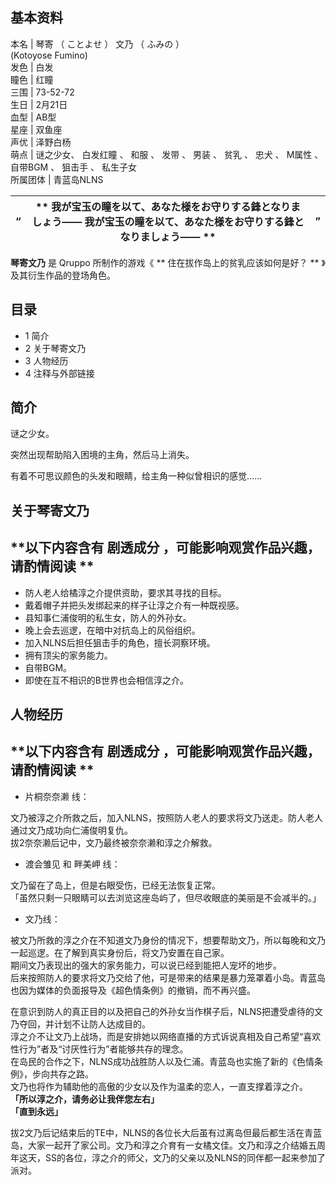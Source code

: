 **基本资料**  
---  
本名  |  琴寄  （  ことよせ  ）  文乃  （  ふみの  ）    
(Kotoyose Fumino)  
发色  |  白发   
瞳色  |  红瞳   
三围  |  73-52-72   
生日  |  2月21日   
血型  |  AB型   
星座  |  双鱼座   
声优  |  泽野白杨   
萌点  |  谜之少女、  白发红瞳  、  和服  、  发带  、  男装  、  贫乳  、  忠犬  、  M属性  、  自带BGM  、  狙击手  、  私生子女   
所属团体  |  青蓝岛NLNS   
  
“  |  ** 我が宝玉の瞳を以て、あなた様をお守りする鋒となりましょう――  我が宝玉の瞳を以て、あなた様をお守りする鋒となりましょう――  ** |  ”   
---|---|---  
  
**琴寄文乃** 是  Qruppo  所制作的游戏《 ** 住在拔作岛上的贫乳应该如何是好？  ** 》及其衍生作品的登场角色。

##  目录

  * 1  简介 
  * 2  关于琴寄文乃 
  * 3  人物经历 
  * 4  注释与外部链接 

##  简介

谜之少女。

突然出现帮助陷入困境的主角，然后马上消失。

有着不可思议颜色的头发和眼睛，给主角一种似曾相识的感觉……

##  关于琴寄文乃

**以下内容含有 剧透成分  ，可能影响观赏作品兴趣，请酌情阅读 **  
---  
  
  * 防人老人给橘淳之介提供资助，要求其寻找的目标。 
  * 戴着帽子并把头发绑起来的样子让淳之介有一种既视感。 
  * 县知事仁浦俊明的私生女，防人的外孙女。 
  * 晚上会去巡逻，在暗中对抗岛上的风俗组织。 
  * 加入NLNS后担任狙击手的角色，擅长洞察环境。 
  * 拥有顶尖的家务能力。 
  * 自带BGM。 
  * 即使在互不相识的B世界也会相信淳之介。 

  
  
##  人物经历

**以下内容含有 剧透成分  ，可能影响观赏作品兴趣，请酌情阅读 **  
---  
  
  * 片桐奈奈濑  线：   

文乃被淳之介所救之后，加入NLNS，按照防人老人的要求将文乃送走。防人老人通过文乃成功向仁浦俊明复仇。  
拔2奈奈濑后记中，文乃最终被奈奈濑和淳之介解救。  
  

  * 渡会雏见  和  畔美岬  线：   

文乃留在了岛上，但是右眼受伤，已经无法恢复正常。  
「虽然只剩一只眼睛可以去浏览这座岛屿了，但尽收眼底的美丽是不会减半的。」  
  

  * 文乃线：   

被文乃所救的淳之介在不知道文乃身份的情况下，想要帮助文乃，所以每晚和文乃一起巡逻。在了解到真实身份后，将文乃安置在自己家。  
期间文乃表现出的强大的家务能力，可以说已经到能把人宠坏的地步。  
后来按照防人的要求将文乃交给了他，可是带来的结果是暴力笼罩着小岛。青蓝岛也因为媒体的负面报导及《超色情条例》的撤销，而不再兴盛。  
  
在意识到防人的真正目的以及把自己的外孙女当作棋子后，NLNS把遭受虐待的文乃夺回，并计划不让防人达成目的。  
淳之介不让文乃上战场，而是安排她以网络直播的方式诉说真相及自己希望“喜欢性行为”者及“讨厌性行为”者能够共存的理念。  
在岛民的合作之下，NLNS成功战胜防人以及仁浦。青蓝岛也实施了新的《色情条例》，步向共存之路。  
文乃也将作为辅助他的高傲的少女以及作为温柔的恋人，一直支撑着淳之介。  
**「所以淳之介，请务必让我伴您左右」**  
**「直到永远」**  
  
拔2文乃后记结束后的TE中，NLNS的各位长大后虽有过离岛但最后都生活在青蓝岛，大家一起开了家公司。文乃和淳之介育有一女橘文佳。文乃和淳之介结婚五周年这天，SS的各位，淳之介的师父，文乃的父亲以及NLNS的同伴都一起来参加了派对。  
  